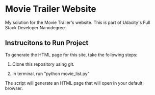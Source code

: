 # Movie Trailer Website

My solution for the Movie Trailer's website. This is part of Udacity's Full Stack Developer Nanodegree.

## Instrucitons to Run Project

To generate the HTML page for this site, take the following steps:

1. Clone this repository using git.

2. In terminal, run "python movie_list.py"

The script will generate an HTML page that will open in your default browser. 
